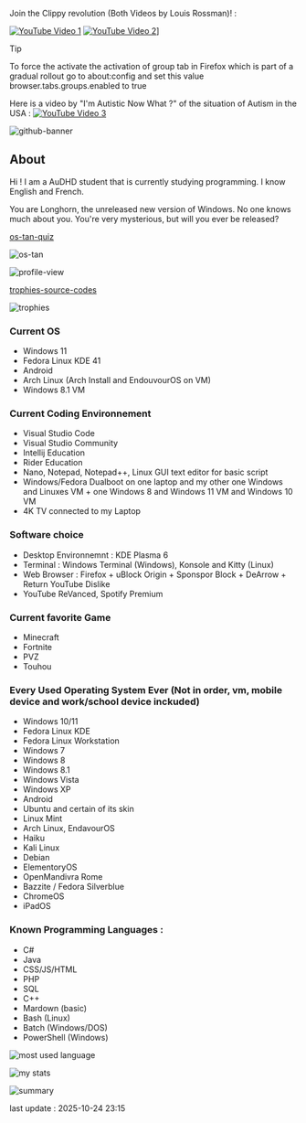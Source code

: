 Join the Clippy revolution (Both Videos by Louis Rossman)! :

[![YouTube Video 1](https://img.youtube.com/vi/2_Dtmpe9qaQ/0.jpg)](https://www.youtube.com/watch?v=2_Dtmpe9qaQ)
[![YouTube Video 2](https://img.youtube.com/vi/SkL9vzW7nY0/0.jpg)](https://www.youtube.com/watch?v=SkL9vzW7nY0)]

> [!TIP]
> To force the activate the activation of group tab in Firefox which is part of a gradual rollout go to about:config and set this value browser.tabs.groups.enabled to true

Here is a video by "I'm Autistic Now What ?" of the situation of Autism in the USA : 
[![YouTube Video 3](https://img.youtube.com/vi/sEIb-1IdDZQ/0.jpg)](https://youtu.be/sEIb-1IdDZQ?si=aBGZbT7xE-M9ML7s)

![github-banner](https://github.com/user-attachments/assets/f067bc12-fd69-4ee8-ba6b-80ccd9e85881)

## About
Hi ! I am a AuDHD student that is currently studying programming. I know English and French. 


You are Longhorn, the unreleased new version of Windows. No one knows much about you. You're very mysterious, but will you ever be released?


[os-tan-quiz](https://neuro.nya.pub/fun/ostan)

![os-tan](https://neuro.nya.pub/fun/ostan/longhorn.jpg)

![profile-view](https://komarev.com/ghpvc/?username=xgui4&label=Profile%20views&color=0e75b6&style=flat)

[trophies-source-codes](https://github.com/ryo-ma/github-profile-trophy)

![trophies](https://github-profile-trophy.vercel.app/?username=xgui4)

### Current OS 
* Windows 11
* Fedora Linux KDE 41
* Android
* Arch Linux (Arch Install and EndouvourOS on VM)
* Windows 8.1 VM 

### Current Coding Environnement 
* Visual Studio Code
* Visual Studio Community 
* Intellij Education
* Rider Education
* Nano, Notepad, Notepad++, Linux GUI text editor for basic script
* Windows/Fedora Dualboot on one laptop and my other one Windows and Linuxes VM + one Windows 8 and Windows 11 VM and Windows 10 VM 
* 4K TV connected to my Laptop 

### Software choice
* Desktop Environnemnt : KDE Plasma 6
* Terminal : Windows Terminal (Windows), Konsole and Kitty (Linux)
* Web Browser : Firefox + uBlock Origin + Sponspor Block + DeArrow + Return YouTube Dislike
* YouTube ReVanced, Spotify Premium  

### Current favorite Game
* Minecraft
* Fortnite
* PVZ
* Touhou

### Every Used Operating System Ever (Not in order, vm, mobile device and work/school device inckuded)
* Windows 10/11
* Fedora Linux KDE
* Fedora Linux Workstation
* Windows 7
* Windows 8
* Windows 8.1
* Windows Vista
* Windows XP
* Android
* Ubuntu and certain of its skin
* Linux Mint
* Arch Linux, EndavourOS
* Haiku
* Kali Linux
* Debian
* ElementoryOS
* OpenMandivra Rome
* Bazzite / Fedora Silverblue
* ChromeOS
* iPadOS

### Known Programming Languages :
* C#
* Java
* CSS/JS/HTML
* PHP
* SQL
* C++
* Mardown (basic)
* Bash (Linux)
* Batch (Windows/DOS)
* PowerShell (Windows)

![most used language](https://github-readme-stats.vercel.app/api/top-langs?username=xgui4&show_icons=true&locale=en&layout=compact)

![my stats](https://github-readme-stats.vercel.app/api?username=xgui4&show_icons=true&locale=en)

![summary](https://github-readme-streak-stats.herokuapp.com/?user=xgui4&)

last update : 2025-10-24 23:15
